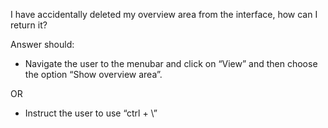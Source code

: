 I have accidentally deleted my overview area from the interface, how can I return it? 

Answer should:

- Navigate the user to the menubar and click on “View” and then choose the option “Show overview area”. 

OR

- Instruct the user to use “ctrl \+ \\” 